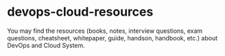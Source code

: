 # devops-cloud-resources
You may find  the resources (books, notes, interview questions, exam questions, cheatsheet, whitepaper, guide, handson, handbook, etc.) about  DevOps  and Cloud System.
